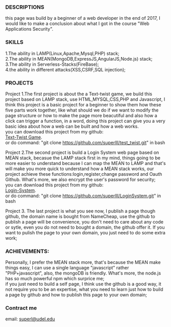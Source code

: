 ### DESCRIPTIONS
this page was build by a beginner of a web developer in the end of 2017, I would like to make a conclusion about what I got in the course "Web Applications Security".

### SKILLS
1.The ability in LAMP(Linux,Apache,Mysql,PHP) stack;<br>
2.The ability in MEAN(MongoDB,ExpressJS,AngularJS,Node.js) stack;<br>
3.The ability in Serverless-Stacks(FireBase);<br>
4.the ability in different attacks(XSS,CSRF,SQL injection);<br>

### PROJECTS

Project 1.The first project is about the a Text-twist game, we build this project based on LAMP stack, use HTML,MYSQL,CSS,PHP and Javascript, I think this project is a basic project for a beginner to show them how these five parts work together, like what should we do if we want to modify the  page structure or how to make the page more beacutiful and also how a click can trigger a function, in a word, doing this project can give you a very basic idea about how a web can be built and how a web works.<br>
you can download this project from my github:<br>
[Text-Twist Game](https://github.com/superlll/test_twist).<br>
or do command: "git clone https://github.com/superlll/test_twist.git" in bash

Project 2.The second project is build a Login System web page based on  MEAN stack, becasue the LAMP stack first in my mind, things going to be more easier to understand because I can map the MEAN to LAMP and that's  will make you more quick to understand how a MEAN stack works, our project achieve these functions:login,register,change password and Oauth Github. What's more, we also encrypt the user's password for security;<br>
you can download this project from my github:<br>
[Login-System](https://github.com/superlll/LoginSystem).<br>
or do command: "git clone https://github.com/superlll/LoginSystem.git" in bash

Project 3. The last project is what you see now, I publish a page though github, the domain name is bought from NameCheap, use the github to publish a page will be convenience, you don't need to care about any code or sytle, even you do not need to bought a domain, the github offer it. If you want to pulish the page to your own domain, you just need to do some extra work; <br>

### ACHIEVEMENTS:<br>
Personally, I prefer the MEAN stack more, that's because the MEAN make things easy, I can use a single language "javascript" rather "PHP+javascript", also, the mongoDB is friendly. What's more, the node.js has so much powerful npm which surprice me;<br>
if you just need to build a self page, I think use the github is a good way, it not require you to be an expertise, what you need to learn just how to build a page by github and how to publish this page to your own domain;

### Contract me
email: superl@udel.edu
